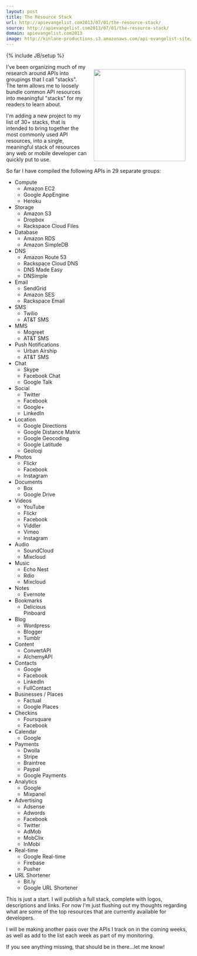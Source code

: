 ```yaml
---
layout: post
title: The Resource Stack
url: http://apievangelist.com2013/07/01/the-resource-stack/
source: http://apievangelist.com2013/07/01/the-resource-stack/
domain: apievangelist.com2013
image: http://kinlane-productions.s3.amazonaws.com/api-evangelist-site/blog/API-Stack-Colored.png
---
```

{% include JB/setup %}
<p><img style="padding: 15px;" src="https://s3.amazonaws.com/kinlane-productions/api-stack/API-Stack-Colored.png" alt="" width="250" align="right" /></p>
<p>I've been organizing much of my research around APIs into groupings that I call "stacks".  The term allows me to loosely bundle common API resources into meaningful "stacks" for my readers to learn about.</p>
<p>I'm adding a new project to my list of 30+ stacks, that is intended to bring together the most commonly used API resources, into a single, meaningful stack of resources any web or mobile developer can quickly put to use.</p>
<p>So far I have compiled the following APIs in 29 separate groups:</p>
<ul class="mainlist">
<li>Compute    
<ul class="mainlist">
<li>Amazon EC2</li>
<li>Google AppEngine</li>
<li>Heroku</li>
</ul>
</li>
<li>Storage    
<ul class="mainlist">
<li>Amazon S3</li>
<li>Dropbox</li>
<li>Rackspace Cloud Files</li>
</ul>
</li>
<li>Database    
<ul class="mainlist">
<li>Amazon RDS</li>
<li>Amazon SimpleDB</li>
</ul>
</li>
<li>DNS    
<ul class="mainlist">
<li>Amazon Route 53</li>
<li>Rackspace Cloud DNS</li>
<li>DNS Made Easy</li>
<li>DNSimple</li>
</ul>
</li>
<li>Email     
<ul class="mainlist">
<li>SendGrid</li>
<li>Amazon SES</li>
<li>Rackspace Email</li>
</ul>
</li>
<li>SMS     
<ul class="mainlist">
<li>Twilio</li>
<li>AT&amp;T SMS</li>
</ul>
</li>
<li>MMS     
<ul class="mainlist">
<li>Mogreet</li>
<li>AT&amp;T SMS</li>
</ul>
</li>
<li>Push Notifications     
<ul class="mainlist">
<li>Urban Airship</li>
<li>AT&amp;T SMS</li>
</ul>
</li>
<li>Chat     
<ul class="mainlist">
<li>Skype</li>
<li>Facebook Chat</li>
<li>Google Talk</li>
</ul>
</li>
<li>Social     
<ul class="mainlist">
<li>Twitter</li>
<li>Facebook</li>
<li>Google+</li>
<li>LinkedIn</li>
</ul>
</li>
<li>Location     
<ul class="mainlist">
<li>Google Directions</li>
<li>Google Distance Matrix</li>
<li>Google Geocoding</li>
<li>Google Latitude</li>
<li>Geoloqi</li>
</ul>
</li>
<li>Photos     
<ul class="mainlist">
<li>Flickr</li>
<li>Facebook</li>
<li>Instagram</li>
</ul>
</li>
<li>Documents    
<ul class="mainlist">
<li>Box</li>
<li>Google Drive</li>
</ul>
</li>
<li>Videos     
<ul class="mainlist">
<li>YouTube</li>
<li>Flickr</li>
<li>Facebook</li>
<li>Viddler</li>
<li>Vimeo</li>
<li>Instagram</li>
</ul>
</li>
<li>Audio     
<ul class="mainlist">
<li>SoundCloud</li>
<li>Mixcloud</li>
</ul>
</li>
<li>Music     
<ul class="mainlist">
<li>Echo Nest</li>
<li>Rdio</li>
<li>Mixcloud</li>
</ul>
</li>
<li>Notes     
<ul class="mainlist">
<li>Evernote </li>
</ul>
</li>
<li>Bookmarks     
<ul class="mainlist">
<li> Delicious</li>
Pinboard 
</ul>
</li>
<li>Blog     
<ul class="mainlist">
<li>Wordpress</li>
<li>Blogger</li>
<li>Tumblr</li>
</ul>
</li>
<li>Content     
<ul class="mainlist">
<li>ConvertAPI</li>
<li>AlchemyAPI</li>
</ul>
</li>
<li>Contacts     
<ul class="mainlist">
<li>Google</li>
<li>Facebook</li>
<li>LinkedIn</li>
<li>FullContact</li>
</ul>
</li>
<li>Businesses / Places  
<ul class="mainlist">
<li>Factual</li>
<li>Google Places</li>
</ul>
</li>
<li>Checkins     
<ul class="mainlist">
<li>Foursquare</li>
<li>Facebook</li>
</ul>
</li>
<li>Calendar  
<ul class="mainlist">
<li>Google</li>
</ul>
</li>
<li>Payments  
<ul class="mainlist">
<li>Dwolla</li>
<li>Stripe</li>
<li>Braintree</li>
<li>Paypal</li>
<li>Google Payments</li>
</ul>
</li>
<li>Analytics     
<ul class="mainlist">
<li>Google</li>
<li>Mixpanel</li>
</ul>
</li>
<li>Advertising     
<ul class="mainlist">
<li>Adsense</li>
<li>Adwords</li>
<li>Facebook</li>
<li>Twitter</li>
<li>AdMob</li>
<li>MobClix</li>
<li>InMobi</li>
</ul>
</li>
<li>Real-time    
<ul class="mainlist">
<li>Google Real-time</li>
<li>Firebase</li>
<li>Pusher</li>
</ul>
</li>
<li>URL Shortener     
<ul class="mainlist">
<li>Bit.ly</li>
<li>Google URL Shortener</li>
</ul>
</li>
</ul>
<p>This is just a start.  I will publish a full stack, complete with logos, descriptions and links.  For now I'm just flushing out my thoughts regarding what are some of the top resources that are currently available for developers.</p>
<p>I will be making another pass over the APIs I track on in the coming weeks, as well as add to the list each week as part of my monitoring.</p>
<p>If you see anything missing, that should be in there...let me know!</p>
